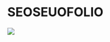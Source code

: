 # SEOSEUOFOLIO

 <a href="https://chivalrous-saffron-326.notion.site/SEOSEUOFOLIO-67fb1bc68d0145edacba6979ef0fcd18"><img src="https://img.shields.io/badge/DETAIL BIO-E6E6E6?style=for-the-badge&logo=notion&logoColor=black" /></a>


